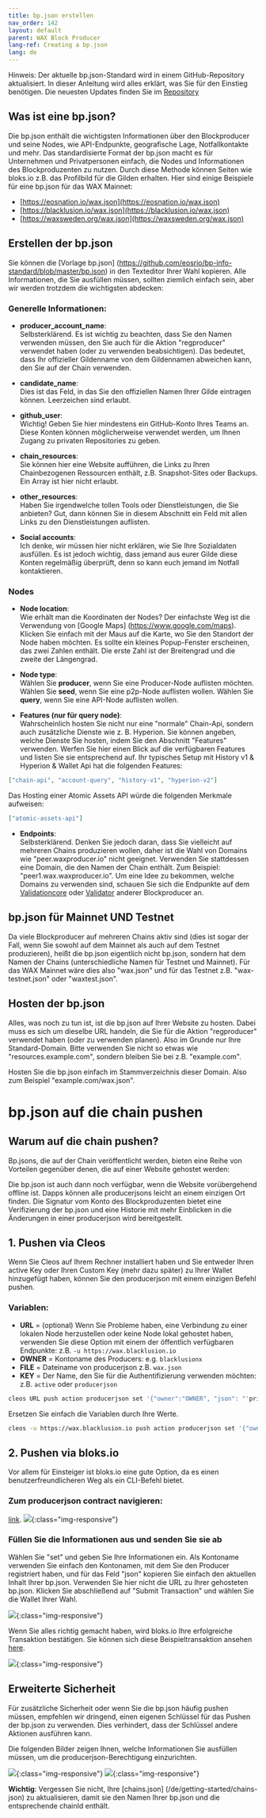 ```yaml
---
title: bp.json erstellen
nav_order: 142
layout: default
parent: WAX Block Producer
lang-ref: Creating a bp.json
lang: de
---
```


Hinweis: Der aktuelle bp.json-Standard wird in einem GitHub-Repository aktualisiert. In dieser Anleitung wird alles erklärt, was Sie für den Einstieg benötigen. Die neuesten Updates finden Sie im [Repository](https://github.com/eosrio/bp-info-standard)

## Was ist eine bp.json?

Die bp.json enthält die wichtigsten Informationen über den Blockproducer und seine Nodes, wie API-Endpunkte, geografische Lage, Notfallkontakte und mehr. Das standardisierte Format der bp.json macht es für Unternehmen und Privatpersonen einfach, die Nodes und Informationen des Blockproduzenten zu nutzen. Durch diese Methode können Seiten wie bloks.io z.B. das Profilbild für die Gilden erhalten. Hier sind einige Beispiele für eine bp.json für das WAX Mainnet:
- [https://eosnation.io/wax.json](https://eosnation.io/wax.json)
- [https://blacklusion.io/wax.json](https://blacklusion.io/wax.json)
- [https://waxsweden.org/wax.json](https://waxsweden.org/wax.json)

## Erstellen der bp.json

Sie können die [Vorlage bp.json] (https://github.com/eosrio/bp-info-standard/blob/master/bp.json) in den Texteditor Ihrer Wahl kopieren.
Alle Informationen, die Sie ausfüllen müssen, sollten ziemlich einfach sein, aber wir werden trotzdem die wichtigsten abdecken:

### Generelle Informationen:
- **producer_account_name**: <br>
Selbsterklärend. Es ist wichtig zu beachten, dass Sie den Namen verwenden müssen, den Sie auch für die Aktion "regproducer" verwendet haben (oder zu verwenden beabsichtigen). Das bedeutet, dass Ihr offizieller Gildenname von dem Gildennamen abweichen kann, den Sie auf der Chain verwenden.

- **candidate_name**:<br>
Dies ist das Feld, in das Sie den offiziellen Namen Ihrer Gilde eintragen können. Leerzeichen sind erlaubt.

- **github_user**:<br>
Wichtig! Geben Sie hier mindestens ein GitHub-Konto Ihres Teams an. Diese Konten können möglicherweise verwendet werden, um Ihnen Zugang zu privaten Repositories zu geben.

- **chain_resources**:<br>
Sie können hier eine Website aufführen, die Links zu Ihren Chainbezogenen Ressourcen enthält, z.B. Snapshot-Sites oder Backups. Ein Array ist hier nicht erlaubt.

- **other_resources**:<br>
Haben Sie irgendwelche tollen Tools oder Dienstleistungen, die Sie anbieten? Gut, dann können Sie in diesem Abschnitt ein Feld mit allen Links zu den Dienstleistungen auflisten.

- **Social accounts**:<br>
Ich denke, wir müssen hier nicht erklären, wie Sie Ihre Sozialdaten ausfüllen. Es ist jedoch wichtig, dass jemand aus eurer Gilde diese Konten regelmäßig überprüft, denn so kann euch jemand im Notfall kontaktieren.

### Nodes
- **Node location**:<br>
Wie erhält man die Koordinaten der Nodes? Der einfachste Weg ist die Verwendung von [Google Maps] (https://www.google.com/maps). Klicken Sie einfach mit der Maus auf die Karte, wo Sie den Standort der Node haben möchten. Es sollte ein kleines Popup-Fenster erscheinen, das zwei Zahlen enthält. Die erste Zahl ist der Breitengrad und die zweite der Längengrad.
- **Node type**:<br>
Wählen Sie **producer**, wenn Sie eine Producer-Node auflisten möchten. Wählen Sie **seed**, wenn Sie eine p2p-Node auflisten wollen. Wählen Sie **query**, wenn Sie eine API-Node auflisten wollen.

- **Features (nur für query node)**:<br>
Wahrscheinlich hosten Sie nicht nur eine "normale" Chain-Api, sondern auch zusätzliche Dienste wie z. B. Hyperion. Sie können angeben, welche Dienste Sie hosten, indem Sie den Abschnitt "Features" verwenden. Werfen Sie hier einen Blick auf die verfügbaren Features und listen Sie sie entsprechend auf. Ihr typisches Setup mit History v1 & Hyperion & Wallet Api hat die folgenden Features:
```json
["chain-api", "account-query", "history-v1", "hyperion-v2"]
```
Das Hosting einer Atomic Assets API würde die folgenden Merkmale aufweisen:
```json
["atomic-assets-api"]
```


- **Endpoints**:<br>
Selbsterklärend. Denken Sie jedoch daran, dass Sie vielleicht auf mehreren Chains produzieren wollen, daher ist die Wahl von Domains wie "peer.waxproducer.io" nicht geeignet. Verwenden Sie stattdessen eine Domain, die den Namen der Chain enthält. Zum Beispiel: "peer1.wax.waxproducer.io". Um eine Idee zu bekommen, welche Domains zu verwenden sind, schauen Sie sich die Endpunkte auf dem [Validationcore](https://wax.validationcore.io/reports/nodes/seed) oder [Validator](https://validate.eosnation.io/wax/reports/endpoints.html) anderer Blockproducer an.

## bp.json für Mainnet UND Testnet
Da viele Blockproducer auf mehreren Chains aktiv sind (dies ist sogar der Fall, wenn Sie sowohl auf dem Mainnet als auch auf dem Testnet produzieren), heißt die bp.json eigentlich nicht bp.json, sondern hat dem Namen der Chains (unterschiedliche Namen für Testnet und Mainnet). Für das WAX Mainnet wäre dies also "wax.json" und für das Testnet z.B. "wax-testnet.json" oder "waxtest.json".

## Hosten der bp.json
Alles, was noch zu tun ist, ist die bp.json auf Ihrer Website zu hosten. Dabei muss es sich um dieselbe URL handeln, die Sie für die Aktion "regproducer" verwendet haben (oder zu verwenden planen). Also im Grunde nur Ihre Standard-Domain. Bitte verwenden Sie nicht so etwas wie "resources.example.com", sondern bleiben Sie bei z.B. "example.com".

Hosten Sie die bp.json einfach im Stammverzeichnis dieser Domain. Also zum Beispiel "example.com/wax.json".

# bp.json auf die chain pushen

## Warum auf die chain pushen?
Bp.jsons, die auf der Chain veröffentlicht werden, bieten eine Reihe von Vorteilen gegenüber denen, die auf einer Website gehostet werden:

Die bp.json ist auch dann noch verfügbar, wenn die Website vorübergehend offline ist. Dapps können alle producerjsons leicht an einem einzigen Ort finden. Die Signatur vom Konto des Blockproduzenten bietet eine Verifizierung der bp.json und eine Historie mit mehr Einblicken in die Änderungen in einer producerjson wird bereitgestellt.

## 1. Pushen via Cleos
Wenn Sie Cleos auf Ihrem Rechner installiert haben und Sie entweder Ihren active Key oder Ihren Custom Key (mehr dazu später) zu Ihrer Wallet hinzugefügt haben, können Sie den producerjson mit einem einzigen Befehl pushen.

### Variablen:
- **URL** = (optional) Wenn Sie Probleme haben, eine Verbindung zu einer lokalen Node herzustellen oder keine Node lokal gehostet haben, verwenden Sie diese Option mit einem der öffentlich verfügbaren Endpunkte:
z.B. ```-u https://wax.blacklusion.io```
- **OWNER** = Kontoname des Producers:
e.g. ```blacklusionx```
- **FILE** = Dateiname von producerjson
z.B. ```wax.json```
- **KEY** = Der Name, den Sie für die Authentifizierung verwenden möchten:
z.B. ```active``` oder ```producerjson```

```bash
cleos URL push action producerjson set '{"owner":"OWNER", "json": "'printf %q $(cat FILE | tr -d "\r")'"}' -p OWNER@KEY
```

Ersetzen Sie einfach die Variablen durch Ihre Werte.


```bash
cleos -u https://wax.blacklusion.io push action producerjson set '{"owner":"blacklusionx", "json": "'printf %q $(cat wax.json | tr -d "\r")'"}' -p blacklusionx@producerjson
```

## 2. Pushen via bloks.io
Vor allem für Einsteiger ist bloks.io eine gute Option, da es einen benutzerfreundlicheren Weg als ein CLI-Befehl bietet.

### Zum producerjson contract navigieren:
[link](https://waxblock.io/account/producerjson?action=set#contract-actions).
![](/assets/img/wax-bp/bp-json/img01.png){:class="img-responsive"}

### Füllen Sie die Informationen aus und senden Sie sie ab
Wählen Sie "set" und geben Sie Ihre Informationen ein. Als Kontoname verwenden Sie einfach den Kontonamen, mit dem Sie den Producer registriert haben, und für das Feld "json" kopieren Sie einfach den aktuellen Inhalt Ihrer bp.json. Verwenden Sie hier nicht die URL zu Ihrer gehosteten bp.json. Klicken Sie abschließend auf "Submit Transaction" und wählen Sie die Wallet Ihrer Wahl.

![](/assets/img/wax-bp/bp-json/img02.png){:class="img-responsive"}

Wenn Sie alles richtig gemacht haben, wird bloks.io Ihre erfolgreiche Transaktion bestätigen. Sie können sich diese Beispieltransaktion ansehen [here](https://waxblock.io/transaction/4bfb8f1219abd7f5e231bf54100c35604c0a655d6ff50925a472afdcf6e4bfe9).

![](/assets/img/wax-bp/bp-json/img03.png){:class="img-responsive"}

## Erweiterte Sicherheit

Für zusätzliche Sicherheit oder wenn Sie die bp.json häufig pushen müssen, empfehlen wir dringend, einen eigenen Schlüssel für das Pushen der bp.json zu verwenden. Dies verhindert, dass der Schlüssel andere Aktionen ausführen kann.

Die folgenden Bilder zeigen Ihnen, welche Informationen Sie ausfüllen müssen, um die producerjson-Berechtigung einzurichten.

![](/assets/img/wax-bp/bp-json/img04.png){:class="img-responsive"}
![](/assets/img/wax-bp/bp-json/img05.png){:class="img-responsive"}

**Wichtig**: Vergessen Sie nicht, Ihre [chains.json] (/de/getting-started/chains-json) zu aktualisieren, damit sie den Namen Ihrer bp.json und die entsprechende chainId enthält.
